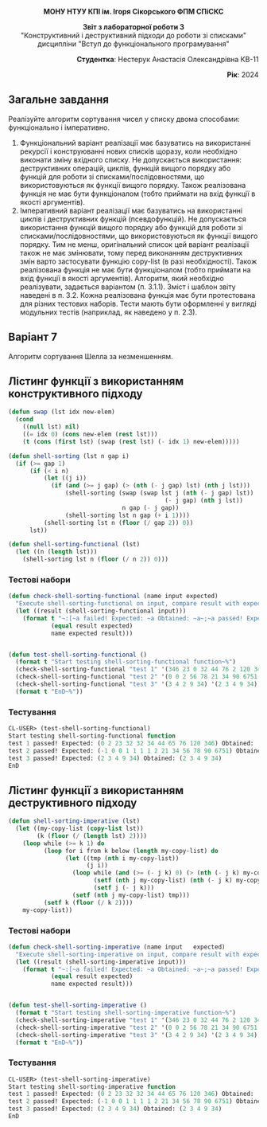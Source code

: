 <p align="center"><b>МОНУ НТУУ КПІ ім. Ігоря Сікорського ФПМ СПіСКС</b></p>
<p align="center">
<b>Звіт з лабораторної роботи 3</b><br/>
"Конструктивний і деструктивний підходи до роботи зі списками"<br/>
дисципліни "Вступ до функціонального програмування"
</p>
<p align="right"><b>Студентка</b>: Нестерук Анастасія Олександрівна КВ-11</p>
<p align="right"><b>Рік</b>: 2024</p>

## Загальне завдання
Реалізуйте алгоритм сортування чисел у списку двома способами: функціонально і
імперативно.
1. Функціональний варіант реалізації має базуватись на використанні рекурсії і
конструюванні нових списків щоразу, коли необхідно виконати зміну вхідного
списку. Не допускається використання: деструктивних операцій, циклів, функцій
вищого порядку або функцій для роботи зі списками/послідовностями, що
використовуються як функції вищого порядку. Також реалізована функція не має
бути функціоналом (тобто приймати на вхід функції в якості аргументів).
2. Імперативний варіант реалізації має базуватись на використанні циклів і
деструктивних функцій (псевдофункцій). Не допускається використання функцій
вищого порядку або функцій для роботи зі списками/послідовностями, що
використовуються як функції вищого порядку. Тим не менш, оригінальний список
цей варіант реалізації також не має змінювати, тому перед виконанням
деструктивних змін варто застосувати функцію copy-list (в разі необхідності).
Також реалізована функція не має бути функціоналом (тобто приймати на вхід
функції в якості аргументів).
Алгоритм, який необхідно реалізувати, задається варіантом (п. 3.1.1). Зміст і шаблон
звіту наведені в п. 3.2.
Кожна реалізована функція має бути протестована для різних тестових наборів. Тести
мають бути оформленні у вигляді модульних тестів (наприклад, як наведено у п. 2.3).

## Варіант 7
Алгоритм сортування Шелла за незменшенням.

## Лістинг функції з використанням конструктивного підходу
```lisp
(defun swap (lst idx new-elem)
  (cond
    ((null lst) nil)
    ((= idx 0) (cons new-elem (rest lst)))
    (t (cons (first lst) (swap (rest lst) (- idx 1) new-elem)))))

(defun shell-sorting (lst n gap i)
  (if (>= gap 1)
      (if (< i n)
          (let ((j i))
            (if (and (>= j gap) (> (nth (- j gap) lst) (nth j lst)))
                (shell-sorting (swap (swap lst j (nth (- j gap) lst)) 
                                            (- j gap) (nth j lst)) 
                                n gap (- j gap))
                (shell-sorting lst n gap (+ i 1))))
          (shell-sorting lst n (floor (/ gap 2)) 0))  
      lst))

(defun shell-sorting-functional (lst)
  (let ((n (length lst)))
    (shell-sorting lst n (floor (/ n 2)) 0)))
```

### Тестові набори
```lisp
(defun check-shell-sorting-functional (name input expected)
  "Execute shell-sorting-functional on input, compare result with expected and print comparison status"
  (let ((result (shell-sorting-functional input))) 
    (format t "~:[~a failed! Expected: ~a Obtained: ~a~;~a passed! Expected: ~a Obtained: ~a~]~%"
            (equal result expected)
            name expected result)))


(defun test-shell-sorting-functional ()
  (format t "Start testing shell-sorting-functional function~%")
  (check-shell-sorting-functional "test 1" '(346 23 0 32 44 76 2 120 34  32 65) '(0 2 23 32 32 34 44 65 76 120 346))
  (check-shell-sorting-functional "test 2" '(0 0 2 56 78 21 34 90 6751 1 1 1 -1 1) '(-1 0 0 1 1 1 1 2 21 34 56 78 90 6751))
  (check-shell-sorting-functional "test 3" '(3 4 2 9 34) '(2 3 4 9 34))
  (format t "EnD~%"))
```
### Тестування
```lisp
CL-USER> (test-shell-sorting-functional)
Start testing shell-sorting-functional function
test 1 passed! Expected: (0 2 23 32 32 34 44 65 76 120 346) Obtained: (0 2 23 32 32 34 44 65 76 120 346)
test 2 passed! Expected: (-1 0 0 1 1 1 1 2 21 34 56 78 90 6751) Obtained: (-1 0 0 1 1 1 1 2 21 34 56 78 90 6751)
test 3 passed! Expected: (2 3 4 9 34) Obtained: (2 3 4 9 34)
EnD
```
## Лістинг функції з використанням деструктивного підходу
```lisp
(defun shell-sorting-imperative (lst)
  (let ((my-copy-list (copy-list lst))
        (k (floor (/ (length lst) 2))))
    (loop while (>= k 1) do
          (loop for i from k below (length my-copy-list) do
                (let ((tmp (nth i my-copy-list))
                      (j i))
                  (loop while (and (>= (- j k) 0) (> (nth (- j k) my-copy-list) tmp)) do
                        (setf (nth j my-copy-list) (nth (- j k) my-copy-list))
                        (setf j (- j k)))
                  (setf (nth j my-copy-list) tmp)))
          (setf k (floor (/ k 2))))  
    my-copy-list))  
```

### Тестові набори
```lisp
(defun check-shell-sorting-imperative (name input   expected)
  "Execute shell-sorting-imperative on input, compare result with expected and print comparison status"
  (let ((result (shell-sorting-imperative input))) 
    (format t "~:[~a failed! Expected: ~a Obtained: ~a~;~a passed! Expected: ~a Obtained: ~a~]~%"
            (equal result expected)
            name expected result)))


(defun test-shell-sorting-imperative ()
  (format t "Start testing shell-sorting-imperative function~%")
  (check-shell-sorting-imperative "test 1" '(346 23 0 32 44 76 2 120 34  32 65) '(0 2 23 32 32 34 44 65 76 120 346))
  (check-shell-sorting-imperative "test 2" '(0 0 2 56 78 21 34 90 6751 1 1 1 -1 1) '(-1 0 0 1 1 1 1 2 21 34 56 78 90 6751))
  (check-shell-sorting-imperative "test 3" '(3 4 2 9 34) '(2 3 4 9 34))
  (format t "EnD~%"))
```

### Тестування
```lisp
CL-USER> (test-shell-sorting-imperative)
Start testing shell-sorting-imperative function
test 1 passed! Expected: (0 2 23 32 32 34 44 65 76 120 346) Obtained: (0 2 23 32 32 34 44 65 76 120 346)
test 2 passed! Expected: (-1 0 0 1 1 1 1 2 21 34 56 78 90 6751) Obtained: (-1 0 0 1 1 1 1 2 21 34 56 78 90 6751)
test 3 passed! Expected: (2 3 4 9 34) Obtained: (2 3 4 9 34)
EnD
```

